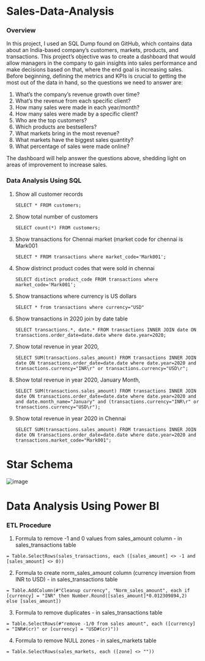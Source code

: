 # Sales-Data-Analysis
### Overview
In this project, I used an SQL Dump found on GitHub, which contains data about an India-based company’s customers, markets, products, and transactions.
This project’s objective was to create a dashboard that would allow managers in the company to gain insights into sales performance and make decisions based on that, where the end goal is increasing sales.
Before beginning, defining the metrics and KPIs is crucial to getting the most out of the data in hand, so the questions we need to answer are:
1. 	What’s the company’s revenue growth over time?
2. 	What’s the revenue from each specific client?
3. 	How many sales were made in each year/month?
4. 	How many sales were made by a specific client?
5. 	Who are the top customers?
6. 	Which products are bestsellers?
7. 	What markets bring in the most revenue?
8. 	What markets have the biggest sales quantity?
9. 	What percentage of sales were made online?

The dashboard will help answer the questions above, shedding light on areas of improvement to increase sales.


### Data Analysis Using SQL

1. Show all customer records

    `SELECT * FROM customers;`

1. Show total number of customers

    `SELECT count(*) FROM customers;`

1. Show transactions for Chennai market (market code for chennai is Mark001

    `SELECT * FROM transactions where market_code='Mark001';`

1. Show distrinct product codes that were sold in chennai

    `SELECT distinct product_code FROM transactions where market_code='Mark001';`

1. Show transactions where currency is US dollars

    `SELECT * from transactions where currency="USD"`

1. Show transactions in 2020 join by date table

    `SELECT transactions.*, date.* FROM transactions INNER JOIN date ON transactions.order_date=date.date where date.year=2020;`

1. Show total revenue in year 2020,

    `SELECT SUM(transactions.sales_amount) FROM transactions INNER JOIN date ON transactions.order_date=date.date where date.year=2020 and transactions.currency="INR\r" or transactions.currency="USD\r";`
	
1. Show total revenue in year 2020, January Month,

    `SELECT SUM(transactions.sales_amount) FROM transactions INNER JOIN date ON transactions.order_date=date.date where date.year=2020 and and date.month_name="January" and (transactions.currency="INR\r" or transactions.currency="USD\r");`

1. Show total revenue in year 2020 in Chennai

    `SELECT SUM(transactions.sales_amount) FROM transactions INNER JOIN date ON transactions.order_date=date.date where date.year=2020
and transactions.market_code="Mark001";`


Star Schema
============================
![image](https://user-images.githubusercontent.com/92683172/192153405-22568e52-0b57-40c6-a5d4-8c673a97d7d3.png)


Data Analysis Using Power BI
============================

### ETL Procedure

1. Formula to remove -1 and 0 values from sales_amount column - in sales_transactions table

`= Table.SelectRows(sales_transactions, each ([sales_amount] <> -1 and [sales_amount] <> 0))`

2. Formula to create norm_sales_amount column (currency inversion from INR to USD) - in sales_transactions table

`= Table.AddColumn(#"Cleanup currency", "Norm_sales_amount", each if [currency] = "INR" then Number.Round([sales_amount]*0.012309894,2) else [sales_amount])`

3. Formula to remove duplicates - in sales_transactions table

`= Table.SelectRows(#"remove -1/0 from sales amount", each ([currency] = "INR#(cr)" or [currency] = "USD#(cr)"))`

4. Formula to remove NULL zones - in sales_markets table

`= Table.SelectRows(sales_markets, each ([zone] <> ""))`


